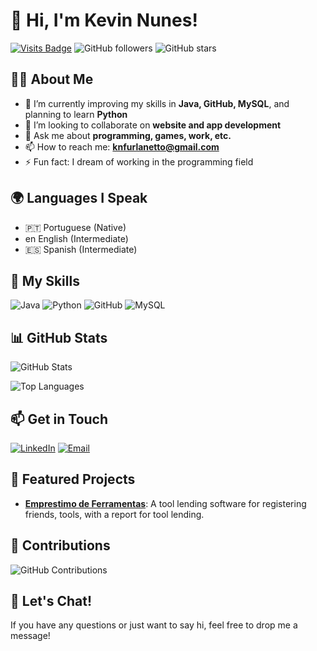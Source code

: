 # 👋 Hi, I'm Kevin Nunes!

[![Visits Badge](https://badges.pufler.dev/visits/KevinNuness/KevinNuness)](https://badges.pufler.dev) ![GitHub followers](https://img.shields.io/github/followers/KevinNuness?style=social) ![GitHub stars](https://img.shields.io/github/stars/KevinNuness?style=social)

## 👨‍💻 About Me
- 🌱 I’m currently improving my skills in **Java, GitHub, MySQL**, and planning to learn **Python**
- 👯 I’m looking to collaborate on **website and app development**
- 💬 Ask me about **programming, games, work, etc.**
- 📫 How to reach me: **knfurlanetto@gmail.com**
- ⚡ Fun fact: I dream of working in the programming field

## 🌍 Languages I Speak
- 🇵🇹 Portuguese (Native)
- en English (Intermediate)
- 🇪🇸 Spanish (Intermediate)

## 🚀 My Skills
![Java](https://img.shields.io/badge/Java-ED8B00?style=for-the-badge&logo=java&logoColor=white)
![Python](https://img.shields.io/badge/Python-3776AB?style=for-the-badge&logo=python&logoColor=white)
![GitHub](https://img.shields.io/badge/GitHub-181717?style=for-the-badge&logo=github&logoColor=white)
![MySQL](https://img.shields.io/badge/MySQL-4479A1?style=for-the-badge&logo=mysql&logoColor=white)

## 📊 GitHub Stats
![GitHub Stats](https://github-readme-stats.vercel.app/api?username=KevinNuness&show_icons=true&theme=radical)

![Top Languages](https://github-readme-stats.vercel.app/api/top-langs/?username=KevinNuness&layout=compact&theme=radical)

## 📫 Get in Touch
[![LinkedIn](https://img.shields.io/badge/LinkedIn-0077B5?style=for-the-badge&logo=linkedin&logoColor=white)](https://www.linkedin.com/in/kevin-nunes-3720a0302/)
[![Email](https://img.shields.io/badge/Email-D14836?style=for-the-badge&logo=gmail&logoColor=white)](mailto:knfurlanetto@gmail.com)

## 🎉 Featured Projects
- [**Emprestimo de Ferramentas**](https://github.com/KevinNuness/EmprestimoFerramentas_POO): A tool lending software for registering friends, tools, with a report for tool lending.

## 🌟 Contributions
![GitHub Contributions](https://github-readme-streak-stats.herokuapp.com/?user=KevinNuness&theme=radical)

## 💬 Let's Chat!
If you have any questions or just want to say hi, feel free to drop me a message!
